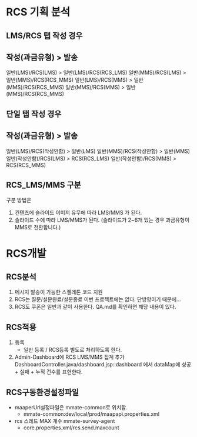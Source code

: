 # RCS 기획 분석
## LMS/RCS 탭 작성 경우
작성(과금유형) > 발송
------------------------------------
일반(LMS)/RCS(LMS) > 일반(LMS)/RCS(RCS_LMS)
일반(MMS)/RCS(LMS) > 일반(MMS)/RCS(RCS_MMS)
일반(LMS)/RCS(MMS) > 일반(MMS)/RCS(RCS_MMS)
일반(MMS)/RCS(MMS) > 일반(MMS)/RCS(RCS_MMS)

## 단일 탭 작성 경우
작성(과금유형) > 발송
------------------------------------
일반(LMS)/RCS(작성안함) > 일반(LMS)
일반(MMS)/RCS(작성안함) > 일반(MMS)
일반(작성안함)/RCS(LMS) > RCS(RCS_LMS)
일반(작성안함)/RCS(MMS) > RCS(RCS_MMS)

## RCS_LMS/MMS 구분
구분 방법은 
1. 컨텐츠에 슬라이드 이미지 유무에 따라 LMS/MMS 가 된다.
2. 슬라이드 수에 따라 LMS/MMS가 된다. (슬라이드가 2~6개 있는 경우 과금유형이 MMS로 전환합니다.)

# RCS개발
## RCS분석
1. 메시지 발송이 가능한 스켈레톤 코드 지원
2. RCS는 질문/설문완료/설문종료 이번 프로젝트에는 없다. 단방향이기 때문에...
3. RCS도 쿠폰은 일반과 같이 사용한다. QA.md를 확인하면 해당 내용이 있다.

## RCS적용
1. 등록
    - 일반 등록 / RCS등록 별도로 처리하도록 한다.
1. Admin-Dashboard에 RCS LMS/MMS 집계 추가
DashboardController.java/dashboard.jsp::dashboard 에서 dataMap에 성공 + 실패 + 누적 건수를 표현한다.

## RCS구동환경설정파일
- maaperUrl설정파일은 mmate-common로 위치함.
    - mmate-common:dev/local/prod/maapapi.properties.xml
- rcs 스레드 MAX 개수 mmate-survey-agent
    - core.properties.xml/rcs.send.maxcount
